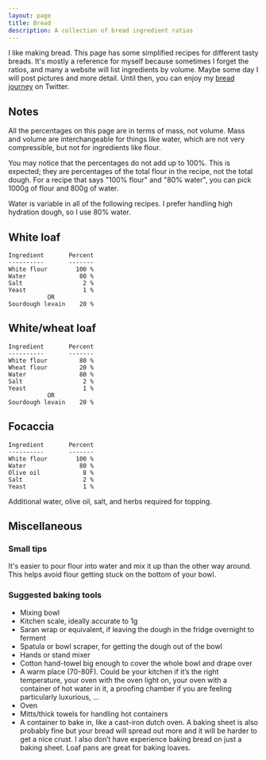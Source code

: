 ```yaml
---
layout: page
title: Bread
description: A collection of bread ingredient ratios
---
```


I like making bread. This page has some simplified recipes for different tasty
breads. It's mostly a reference for myself because sometimes I forget the
ratios, and many a website will list ingredients by volume. Maybe some day I
will post pictures and more detail. Until then, you can enjoy my [bread
journey](https://twitter.com/tekknolagi/status/1201209094259888128) on Twitter.

## Notes

All the percentages on this page are in terms of mass, not volume. Mass and
volume are interchangeable for things like water, which are not very
compressible, but not for ingredients like flour.

You may notice that the percentages do not add up to 100%. This is expected;
they are percentages of the total flour in the recipe, not the total dough. For
a recipe that says "100% flour" and "80% water", you can pick 1000g of flour
and 800g of water.

Water is variable in all of the following recipes. I prefer handling high
hydration dough, so I use 80% water.

## White loaf

```
Ingredient       Percent
----------       -------
White flour        100 %
Water               80 %
Salt                 2 %
Yeast                1 %
           OR
Sourdough levain    20 %
```

## White/wheat loaf

```
Ingredient       Percent
----------       -------
White flour         80 %
Wheat flour         20 %
Water               80 %
Salt                 2 %
Yeast                1 %
           OR
Sourdough levain    20 %
```

## Focaccia

```
Ingredient       Percent
----------       -------
White flour        100 %
Water               80 %
Olive oil            8 %
Salt                 2 %
Yeast                1 %
```

Additional water, olive oil, salt, and herbs required for topping.

## Miscellaneous

### Small tips

It's easier to pour flour into water and mix it up than the other way around.
This helps avoid flour getting stuck on the bottom of your bowl.

### Suggested baking tools

* Mixing bowl
* Kitchen scale, ideally accurate to 1g
* Saran wrap or equivalent, if leaving the dough in the fridge overnight to
  ferment
* Spatula or bowl scraper, for getting the dough out of the bowl
* Hands or stand mixer
* Cotton hand-towel big enough to cover the whole bowl and drape over
* A warm place (70-80F). Could be your kitchen if it’s the right temperature,
  your oven with the oven light on, your oven with a container of hot water in
  it, a proofing chamber if you are feeling particularly luxurious, ...
* Oven
* Mitts/thick towels for handling hot containers
* A container to bake in, like a cast-iron dutch oven. A baking sheet is also
  probably fine but your bread will spread out more and it will be harder to
  get a nice crust. I also don’t have experience baking bread on just a baking
  sheet. Loaf pans are great for baking loaves.
